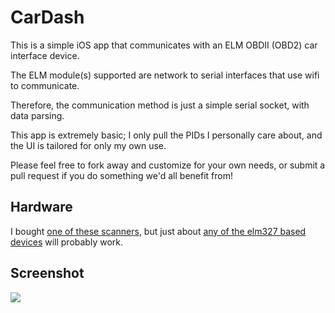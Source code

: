 CarDash
=======

This is a simple iOS app that communicates with an ELM OBDII (OBD2) car interface device.

The ELM module(s) supported are network to serial interfaces that use wifi to communicate.

Therefore, the communication method is just a simple serial socket, with data parsing.

This app is extremely basic; I only pull the PIDs I personally care about, and the UI is tailored for only my own use.

Please feel free to fork away and customize for your own needs, or submit a pull request if you do something we'd all benefit from!

Hardware
-------

I bought [one of these scanners](http://amzn.to/1dpfKac), but just about [any of the elm327 based devices](http://amzn.to/1LO6bgM) will probably work.

Screenshot
--------

![](https://raw.githubusercontent.com/jeffmcfadden/CarDash/master/CarDash/screenshot-01.png)

